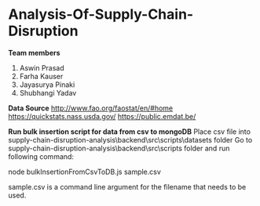 # Analysis-Of-Supply-Chain-Disruption

**Team members**

 1. Aswin Prasad  
 2. Farha Kauser
 3. Jayasurya Pinaki
 4. Shubhangi Yadav

**Data Source**
<http://www.fao.org/faostat/en/#home>
<https://quickstats.nass.usda.gov/>
<https://public.emdat.be/>

**Run bulk insertion script for data from csv to mongoDB**
Place csv file into supply-chain-disruption-analysis\backend\src\scripts\datasets folder
Go to supply-chain-disruption-analysis\backend\src\scripts folder and run following command:

node bulkInsertionFromCsvToDB.js sample.csv  

sample.csv is a command line argument for the filename that needs to be used.
